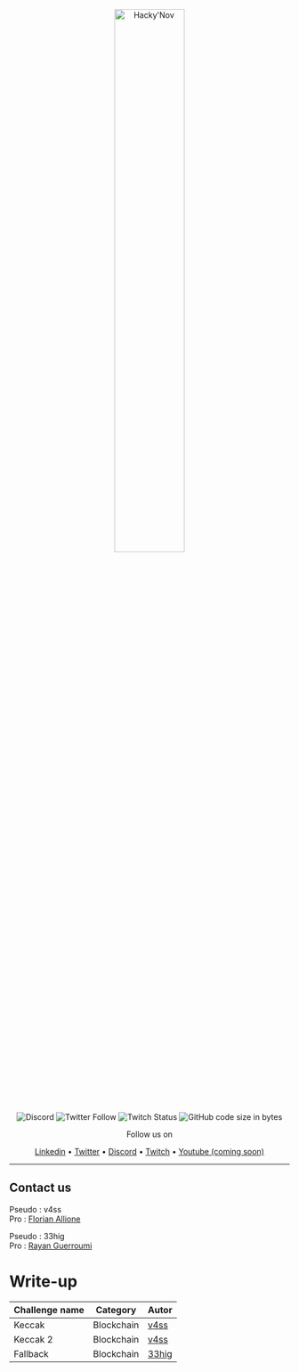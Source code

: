 <div align="center">
  <a href="https://hackynov.fr"><img src="https://i.imgur.com/XGJF8Xu.png" alt="Hacky'Nov" width="50%"></a>
  <br><br>
  
  ![Discord](https://img.shields.io/discord/897766049099956284?label=Discord&style=for-the-badge)
  ![Twitter Follow](https://img.shields.io/twitter/follow/HackyNov?color=%231d9bf0&label=Twitter&style=for-the-badge)
  ![Twitch Status](https://img.shields.io/twitch/status/hackynov?color=%23772ce8&style=for-the-badge)
  ![GitHub code size in bytes](https://img.shields.io/github/languages/code-size/Kur0n33k0/HackyNov_CTFD?color=green&label=size&style=for-the-badge)
  
  <p>Follow us on</p>
  <a href="https://www.linkedin.com/company/hacky-nov/">Linkedin</a>
  •
  <a href="https://twitter.com/HackyNov">Twitter</a>
  •
  <a href="https://discord.gg/JGue7PhV">Discord</a>
  •
  <a href="https://www.twitch.tv/hackynov">Twitch</a>
  •
  <a href="">Youtube (coming soon)</a>
</div>

---

## Contact us

Pseudo : v4ss<br/>
Pro : [Florian Allione](https://www.linkedin.com/in/florian-allione-40879817a/)

Pseudo : 33hig<br />
Pro : [Rayan Guerroumi](https://www.linkedin.com/in/rayan-guerroumi-303645193/)

# Write-up

| Challenge name | Category   | Autor                                                           |
| -------------- | ---------- | --------------------------------------------------------------- |
| Keccak         | Blockchain | [v4ss](https://www.linkedin.com/in/florian-allione-40879817a/)  |
| Keccak 2       | Blockchain | [v4ss](https://www.linkedin.com/in/florian-allione-40879817a/)  |
| Fallback       | Blockchain | [33hig](https://www.linkedin.com/in/rayan-guerroumi-303645193/) |
